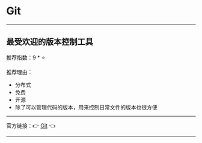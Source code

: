 # Git

---

## 最受欢迎的版本控制工具

推荐指数：9 * ⭐

推荐理由：

- 分布式
- 免费
- 开源
- 除了可以管理代码的版本，用来控制日常文件的版本也很方便

---


官方链接：👉 [Git](
https://git-scm.com/
) 👈


---


























